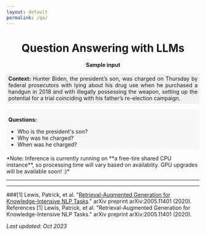 ```yaml
---
layout: default
permalink: /qa/
---
```


<!-- 
# <center> Question Answering using LLMs </center>



<script
	type="module"
	src="https://gradio.s3-us-west-2.amazonaws.com/3.44.2/gradio.js"
></script>

<gradio-app src="https://nikhilwani-nikhilwani-question-answering.hf.space"></gradio-app>


<center> <b> Sample input</b></center>


**Context:** Hunter Biden, the president’s son, was charged on Thursday by federal prosecutors with lying about his drug use when he purchased a handgun in 2018 and with illegally possessing the weapon, setting up the potential for a trial coinciding with his father’s re-election campaign.

**Question:** 
- Who is the president's son?
- Why was he charged?
- When was he charged? 
-->



# <center> <b> Question Answering with LLMs </b> </center>


<script
	type="module"
	src="https://gradio.s3-us-west-2.amazonaws.com/3.44.2/gradio.js"
></script>

<gradio-app src="https://nikhilwani-nikhilwani-question-answering.hf.space"></gradio-app>

<center> <b> Sample input</b></center>
<p></p>

<p style=" background:#eff0f1;padding: 1%;text-align: justify;">
<b>Context:</b> Hunter Biden, the president’s son, was charged on Thursday by federal prosecutors with lying about his drug use when he purchased a handgun in 2018 and with illegally possessing the weapon, setting up the potential for a trial coinciding with his father’s re-election campaign.
</p>

<div style="background: #f8f8f8;padding:1%;">

<b>Questions:</b> 
<ul style="margin-bottom: 0;">
  <li>Who is the president's son?</li>
  <li>Why was he charged?</li>
  <li>When was he charged?</li>
</ul> 

</div>

<p></p>
*Note: Inference is currently running on **a free-tire shared CPU instance**, so processing time will vary based on availablity. GPU upgrades will be available soon! :)*

---
---

###[1] Lewis, Patrick, et al. "[Retrieval-Augmented Generation for Knowledge-Intensive NLP Tasks](https://arxiv.org/abs/2005.11401)." arXiv preprint arXiv:2005.11401 (2020). References
[1] Lewis, Patrick, et al. "Retrieval-Augmented Generation for Knowledge-Intensive NLP Tasks." arXiv preprint arXiv:2005.11401 (2020).

<p></p>

*Last updated: Oct 2023*